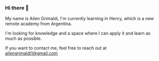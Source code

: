 ### Hi there 👋

My name is Ailen Grimaldi, I'm currently learning in Henry, which is a new remote academy from Argentina. 

I'm looking for knowledge and a space where I can apply it and learn as much as possible.

If you want to contact me, feel free to reach out at ailengrimaldi1@gmail.com
